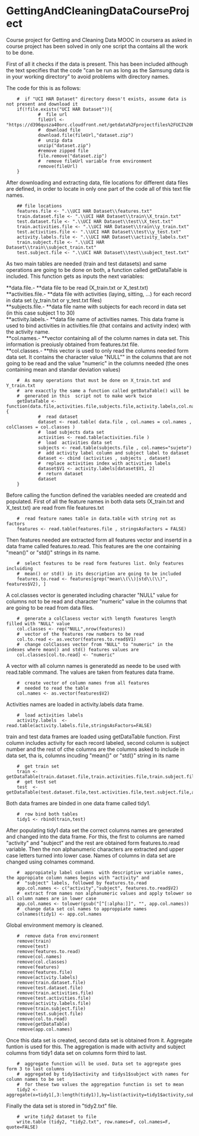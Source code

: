 GettingAndCleaningDataCourseProject
===================================

Course project for Getting and Cleaning Data MOOC in coursera
 as
asked in course project has been solved in only one script tha contains all
the work to be done.

First of all it checks if the data is present. This has been included although the
text specifies that the code "can be run as long as the Samsung data is in your working directory" to avoid problems with directory names.

The code for this is as follows:

        #  if "UCI HAR Dataset" directory doesn't exists, assume data is not present and download it
        if(!file.exists("UCI HAR Dataset")){
                #  file url
                fileUrl <- "https://d396qusza40orc.cloudfront.net/getdata%2Fprojectfiles%2FUCI%20HAR%20Dataset.zip"
                #  download file
                download.file(fileUrl,"dataset.zip")
                #  unzip data
                unzip("dataset.zip")
                #remove zipped file
                file.remove("dataset.zip")
                #  remove fileUrl variable from environment
                remove(fileUrl)
        }
        
After downloading and extracting data, file locations for different data files are defined, in order to locate in only one part of the code all of this text file names.

        ## file locations
        features.file <- ".\\UCI HAR Dataset\\features.txt"
        train.dataset.file <- ".\\UCI HAR Dataset\\train\\X_train.txt"
        test.dataset.file <- ".\\UCI HAR Dataset\\test\\X_test.txt"
        train.activities.file <- ".\\UCI HAR Dataset\\train\\y_train.txt"
        test.activities.file <- ".\\UCI HAR Dataset\\test\\y_test.txt"
        activity.labels.file <- ".\\UCI HAR Dataset\\activity_labels.txt"
        train.subject.file <- ".\\UCI HAR Dataset\\train\\subject_train.txt"
        test.subject.file <- ".\\UCI HAR Dataset\\test\\subject_test.txt"
      
        
        
As two main tables are needed (train and test datasets) and same operations are going to be done on both, a function called getDataTable is included. This function gets as inputs the next variables:  

**data.file.- **data file to be read (X_train.txt or X_test.txt)   
**activities.file.- **data file with activities (laying, sitting, ...) for each record in data set (y_train.txt or y_test.txt files)   
**subjects.file.- **data file name with subjects for each record in data set (in this case subject 1 to 30)   
**activity.labels.- **data file name of activities names. This data frame is used to bind activities in activities.file (that contains and activity index) with the activity name.   
**col.names.- **vector containing all of the column names in data set. This information is preoiusly obtained from features.txt file.   
**col.classes.- **this vector is used to only read the columns needed form data set. It contains the character value "NULL"" in the columns that are not going to be read and the value "numeric" in the columns needed (the ones containing mean and standar deviation values)   


         
       
        #  As many operations that must be done on X_train.txt and Y_train.txt
        #  are exacctly the same a function called getDataTable() will be
        #  generated in this  script not to make work twice
        getDataTable <- function(data.file,activities.file,subjects.file,activity.labels,col.names,col.classes){
                #  read dataset
                dataset <- read.table( data.file , col.names = col.names , colClasses = col.classes )
                #  load subjects data set
                activities <- read.table(activities.file )
                #  load  activities data set
                subjects <- read.table(subjects.file , col.names="sujeto")
                #  add activity label column and subject label to dataset
                dataset <- cbind (activities , subjects , dataset)
                #  replace activities index with activities labels
                dataset$V1 <- activity.labels[dataset$V1, 2]
                #  return dataset
                dataset
        }
        
Before calling the function defined the variables needed are createdd and populated. First of all the feature names in both data sets (X_train.txt and X_test.txt) are read from file features.txt

        #  read feature names table in data.table with string not as factors
        features <- read.table(features.file , stringsAsFactors = FALSE)

Then features needed are extracted form all features vector and insertd in a data frame called features.to.read. This features are the one containing "mean()" or "std()" strings in its name.

        #  select features to be read form features list. Only features incluiding
        #  mean() or std() in its description are going to be included
        features.to.read <- features[grep("mean\\(\\)|std\\(\\)", features$V2), ]
        
A col.classes vector is generated including character "NULL" value for columns not to be read and character "numeric" value in the columns that are going to be read from data files.
        
        #  generate a colClasess vector with length fueatures length filled with "NULL" value
        col.classes <- rep("NULL",nrow(features))
        #  vector of the features row numbers to be read
        col.to.read <- as.vector(features.to.read$V1)
        #  change colClasses vector from "NULL" to "numeric" in the indexes where mean() and std() features values are
        col.classes[col.to.read] <- "numeric"
        
A vector with all column names is generatedd as neede to be used with read.table command. The values are taken from features data frame.
        
        #  create vector of column names from all features
        #  needed to read the table
        col.names <- as.vector(features$V2)
        
Activities names are loaded in activity.labels data frame.
        
        #  load activities labels
        activity.labels  <- read.table(activity.labels.file,stringsAsFactors=FALSE)
        
train and test data frames are loaded using getDataTable function. First column includes activity for each record labeled, second column is subject number and the rest of cthe columns are the columns asked to include in data set, tha is, columns incuding "mean()" or "std()" string in its name
        
        #  get train set
        train <- getDataTable(train.dataset.file,train.activities.file,train.subject.file,activity.labels,col.names,col.classes)
        #  get test set
        test  <- getDataTable(test.dataset.file,test.activities.file,test.subject.file,activity.labels,col.names,col.classes)
        
Both data frames are binded in one data frame called tidy1.

        #  row bind both tables
        tidy1 <- rbind(train,test)
        
After populating tidy1 data set the correct columns names are generated and changed into the data frame. For this, the first to columns are named "activity" and "subject" and the rest are obtained form features.to.read variable. Then the non alphanumeric characters are extracted and upper case letters turned into lower case. Names of columns in data set are changed using colnames command. 
        
        #  appropiately label columns  with descriptive variable names, the appropiate column names begins with "activity" and 
        #  "subject" labels, followed by features.to.read
        app.col.names <- c("activity","subject", features.to.read$V2)
        #  extract from names non alphanumeric values and apply tolower so all column names are in lower case
        app.col.names <- tolower(gsub("[^[:alpha:]]", "", app.col.names))
        #  change data set col names to approppiate names
        colnames(tidy1) <- app.col.names
        
Global environment memory is cleaned.

        #  remove data from environment
        remove(train)
        remove(test)
        remove(features.to.read)
        remove(col.names)
        remove(col.classes)
        remove(features)
        remove(features.file)
        remove(activity.labels)
        remove(train.dataset.file) 
        remove(test.dataset.file) 
        remove(train.activities.file) 
        remove(test.activities.file) 
        remove(activity.labels.file)
        remove(train.subject.file)
        remove(test.subject.file)
        remove(col.to.read)
        remove(getDataTable)
        remove(app.col.names)
        
Once this data set is created, second data set is obtained from it. Aggregate funtion is used for this. The aggregation is made with activity and subject columns from tidy1 data set on columns form third to last.

        #  aggregate function will be used. Data set to aggregate goes form 3 to last columns
        #  aggregated by tidy1$activity and tidys1$subject with names for column names to be set 
        #  for these two values the aggregation function is set to mean 
        tidy2 <- aggregate(x=tidy1[,3:length(tidy1)],by=list(activity=tidy1$activity,subject=tidy1$subject),FUN=mean)
        
Finally the data set is stored in "tidy2.txt" file.

        #  write tidy2 dataset to file
        write.table (tidy2, "tidy2.txt", row.names=F, col.names=F, quote=FALSE)


